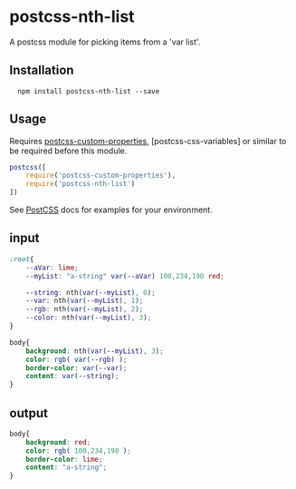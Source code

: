 postcss-nth-list
=========

A postcss module for picking items from a 'var list'.

## Installation

```shell
  npm install postcss-nth-list --save
```
## Usage
Requires [postcss-custom-properties], [postcss-css-variables] or similar to be required before this module.
```js
postcss([
    require('postcss-custom-properties'),
    require('postcss-nth-list')
])
```
See [PostCSS] docs for examples for your environment.

## input
```css
:root{
    --aVar: lime;
    --myList: "a-string" var(--aVar) 100,234,190 red;

    --string: nth(var(--myList), 0);
    --var: nth(var(--myList), 1);
    --rgb: nth(var(--myList), 2);
    --color: nth(var(--myList), 3);
}

body{
    background: nth(var(--myList), 3);
    color: rgb( var(--rgb) );
    border-color: var(--var);
    content: var(--string);
}

```

## output
```css
body{
    background: red;
    color: rgb( 100,234,190 );
    border-color: lime;
    content: "a-string";
}
```
[postcss-custom-properties]: https://github.com/postcss/postcss-custom-properties
[PostCSS]:                   https://github.com/postcss/postcss

